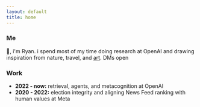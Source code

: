 ```yaml
---
layout: default
title: home
---
```


### Me

👋, i'm Ryan. i spend most of my time doing research at OpenAI and drawing inspiration from nature, travel, and [art](/muses). DMs open

### Work

- **2022 - now:** retrieval, agents, and metacognition at OpenAI
- **2020 - 2022:** election integrity and aligning News Feed ranking with human values at Meta
